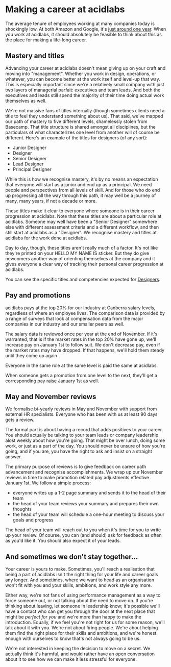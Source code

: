 # Making a career at acidlabs

The average tenure of employees working at many companies today is shockingly low. At both Amazon and Google, it's [just around one year](http://www.techrepublic.com/blog/career-management/tech-companies-have-highest-turnover-rate/). When you work at acidlabs, it should absolutely be feasible to think about this as the place for making a life-long career.

## Mastery and titles

Advancing your career at acidlabs doesn't mean giving up on your craft and moving into "management". Whether you work in design, operations, or whatever, you can become better at the work itself and level-up that way. This is especially important since we're a relatively small company with just two layers of managerial parfait: executives and team leads. And both the executives and leads still spend the majority of their time doing actual work themselves as well.

We're not massive fans of titles internally (though sometimes clients need a title to feel they understand something about us). That said, we've mapped our path of mastery to five different levels, shamelessly stolen from Basecamp. That title structure is shared amongst all disciplines, but the particulars of what characterizes one level from another will of course be different. Here's an example of the titles for designers (of any sort):
* Junior Designer
* Designer
* Senior Designer
* Lead Designer 
* Principal Designer

While this is how we recognise mastery, it's by no means an expectation that everyone will start as a junior and end up as a principal. We need people and perspectives from all levels of skill. And for those who do end up progressing all the way through this path, it may well be a journey of many, many years, if not a decade or more.

These titles make it clear to everyone where someone is in their career progression at acidlabs. Note that these titles are about a particular role at acidlabs. Someone may well have been a "Senior Designer" somewhere else with different assessment criteria and a different workflow, and then still start at acidlabs as a "Designer". We recognise mastery and titles at acidlabs for the work done at acidlabs.

Day to day, though, these titles aren't really much of a factor. It's not like they're printed on your HELLO MY NAME IS sticker. But they do give newcomers another way of orienting themselves at the company and it gives everyone a clear way of tracking their personal career progression at acidlabs.

You can see the specific titles and competencies expected for [Designers](https://github.com/acidlabsdesign/EmployeeHandbook/blob/master/competencies-for-designers.md).

## Pay and promotions

acidlabs pays at the top 20% for our industry at Canberra salary levels, regardless of where an employee lives. The comparison data is provided by a range of surveys that look at compensation data from the major companies in our industry and our smaller peers as well.

The salary data is reviewed once per year at the end of November. If it's warranted, that is if the market rates in the top 20% have gone up, we'll increase pay on January 1st to follow suit. We don't decrease pay, even if the market rates may have dropped. If that happens, we'll hold them steady until they come up again.

Everyone in the same role at the same level is paid the same at acidlabs.

When someone gets a promotion from one level to the next, they'll get a corresponding pay raise January 1st as well.

## May and November reviews

We formalise bi-yearly reviews in May and November with support from external HR specialists. Everyone who has been with us at least 90 days gets a review.

The formal part is about having a record that adds positives to your career. You should actually be talking to your team leads or company leadership alost weekly about how you're going. That might be over lunch, doing some work, or just as a part of the day. You should never be unsure of how you're going, and if you are, you have the right to ask and insist on a straight answer.

The primary purpose of reviews is to give feedback on career path advancement and recognise accomplishments. We wrap up our November reviews in time to make promotion related pay adjustments effective January 1st. We follow a simple process:

* everyone writes up a 1-2 page summary and sends it to the head of their team
* the head of your team reviews your summary and prepares their own thoughts
* the head of your team will schedule a one-hour meeting to discuss your goals and progress

The head of your team will reach out to you when it's time for you to write up your review. Of course, you can (and should) ask for feedback as often as you'd like it. You should also expect it of your leads.

## And sometimes we don't stay together...
Your career is yours to make. Sometimes, you'll reach a realisation that being a part of acidlabs isn't the right thing for your life and career goals any longer. And sometimes, where we want to head as an organisation won't fit with you and your skills, ambitions, and work style any more.

Either way, we're not fans of using performance management as a way to force someone out, or not talking about the need to move on. If you're thinking about leaving, let someone in leadership know; it's possible we'll have a contact who can get you through the door at the next place that might be _perfect for you_ and we're more than happy to make the introduction. Equally, if we feel you're not right for us for some reason, we'll talk about it with you. We're not about firing people. We're about helping them find the right place for their skills and ambitions, and we're honest enough with ourselves to know that's not always going to be us.

We're not interested in keeping the decision to move on a secret. We actually think it's harmful, and would rather have an open conversation about it to see how we can make it less stressful for everyone.
